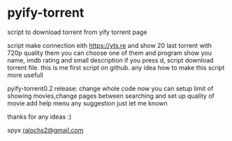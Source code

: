 pyify-torrent
=============

script to download torrent from yify torrent page

script make connection eith https://yts.re and show 20 last torrent with 720p quality
them you can choose one of them and program show you name, imdb rating and small description
if you press d, script download torrent file.
this is me first script on github. any idea how to make this script more usefull

pyify-torrent0.2 release:
  change whole code
  now you can setup limit of showing movies,change pages between searching and set up quality of movie
  add help menu 
  any suggestion just let me known

thanks for any ideas :)

spyx <ralochs2@gmail.com>
